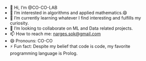 - 👋 Hi, I’m @CO-CO-LAB
- 👀 I’m interested in algorithms and applied mathematics.😄
- 🌱 I’m currently learning whatever I find interesting and fulfills my curiosity.
- 💞️ I’m looking to collaborate on ML and Data related projects.
- 📫 How to reach me: narges.sok@gmail.com
- 😄 Pronouns: CO-CO
- ⚡ Fun fact: Despite my belief that code is code, my favorite programming language is Prolog.

<!---
CO-CO-LAB/CO-CO-LAB is a ✨ special ✨ repository because its `README.md` (this file) appears on your GitHub profile.
You can click the Preview link to take a look at your changes.
--->
